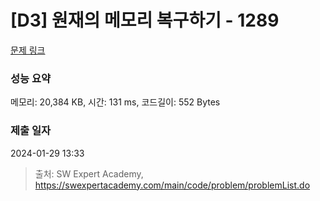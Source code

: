 # [D3] 원재의 메모리 복구하기 - 1289 

[문제 링크](https://swexpertacademy.com/main/code/problem/problemDetail.do?contestProbId=AV19AcoKI9sCFAZN) 

### 성능 요약

메모리: 20,384 KB, 시간: 131 ms, 코드길이: 552 Bytes

### 제출 일자

2024-01-29 13:33



> 출처: SW Expert Academy, https://swexpertacademy.com/main/code/problem/problemList.do